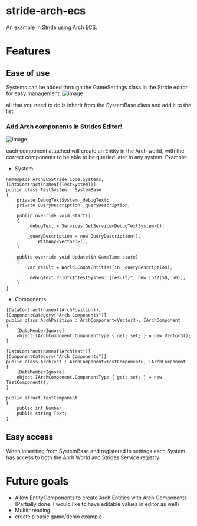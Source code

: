 # stride-arch-ecs
An example in Stride using Arch ECS.

# Features
## Ease of use
Systems can be added through the GameSettings class in the Stride editor for easy management.
![image](https://github.com/Doprez/stride-arch-ecs/assets/73259914/4840313e-42b5-499e-9ba2-06cb18d77953)

all that you need to do is inherit from the SystemBase class and add it to the list.

### Add Arch components in Strides Editor!
![image](https://github.com/Doprez/stride-arch-ecs/assets/73259914/d8e0f722-253c-4796-8b74-1825684ebee0)

each component attached will create an Entity in the Arch world, with the correct components to be able to be queried later in any system.
Example:
- System:
```
namespace ArchECSStride.Code.Systems;
[DataContract(nameof(TestSystem))]
public class TestSystem : SystemBase
{
	private DebugTextSystem _debugText;
	private QueryDescription _queryDescription;

	public override void Start()
	{
		_debugText = Services.GetService<DebugTextSystem>();

		_queryDescription = new QueryDescription().
			WithAny<Vector3>();
	}

	public override void Update(in GameTime state)
	{
		var result = World.CountEntities(in _queryDescription);

		_debugText.Print($"TestSystem: {result}", new Int2(50, 50));
	}
}
```
- Components:
```
[DataContract(nameof(ArchPosition))]
[ComponentCategory("Arch Components")]
public class ArchPosition : ArchComponent<Vector3>, IArchComponent
{
	[DataMemberIgnore]
	object IArchComponent.ComponentType { get; set; } = new Vector3();
}
```
```
[DataContract(nameof(ArchTest))]
[ComponentCategory("Arch Components")]
public class ArchTest : ArchComponent<TestComponent>, IArchComponent
{
	[DataMemberIgnore]
	object IArchComponent.ComponentType { get; set; } = new TestComponent();
}

public struct TestComponent
{
	public int Number;
	public string Text;
}
```


## Easy access
When inheriting from SystemBase and registered in settings each System has access to both the Arch World and Strides Service registry.

# Future goals
- Allow EntityComponents to create Arch Entities with Arch Components (Partially done. I would like to have editable values in editor as well)
- Multithreading
- create a basic game/demo example
